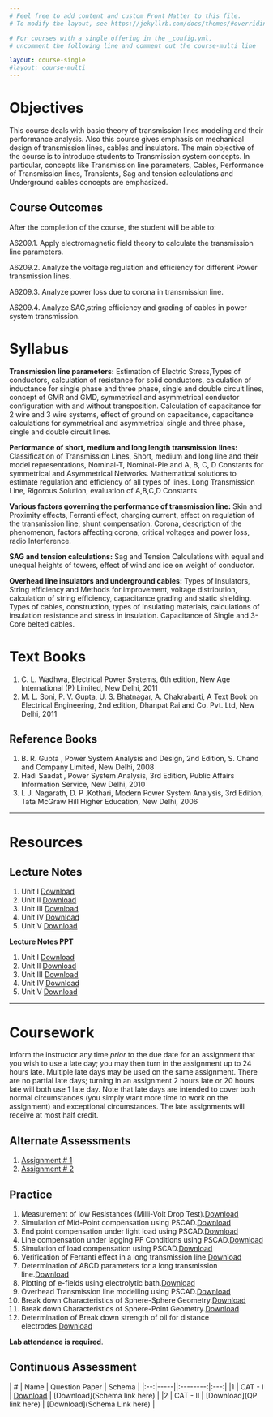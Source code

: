 ```yaml
---
# Feel free to add content and custom Front Matter to this file.
# To modify the layout, see https://jekyllrb.com/docs/themes/#overriding-theme-defaults

# For courses with a single offering in the _config.yml,
# uncomment the following line and comment out the course-multi line

layout: course-single
#layout: course-multi
---
```


# <a name="description">Objectives</a>

  This course deals with basic theory of transmission lines modeling and their performance analysis. Also this course gives emphasis on mechanical design of transmission lines, cables and insulators. The main objective of the course is to introduce students to Transmission system concepts. In particular, concepts like Transmission line parameters, Cables, Performance of Transmission lines, Transients, Sag and tension calculations and Underground cables concepts are emphasized. 

## <a name="outcomes">Course Outcomes</a>

After the completion of the course, the student will be able to:

A6209.1. Apply electromagnetic field theory to calculate the transmission line parameters.

A6209.2. Analyze the voltage regulation and efficiency for different Power transmission lines.

A6209.3. Analyze power loss due to corona in transmission line.

A6209.4. Analyze SAG,string efficiency and grading of cables in power system transmission.

# <a name="syllabus">Syllabus</a>

**Transmission line parameters:** Estimation of Electric Stress,Types of conductors, calculation of resistance for solid conductors, calculation of inductance for single phase and three phase, single and double circuit lines, concept of GMR and GMD, symmetrical and asymmetrical conductor configuration with and without transposition. Calculation of capacitance for 2 wire and 3 wire systems, effect of ground on capacitance, capacitance calculations for symmetrical and asymmetrical single and three phase, single and double circuit lines.

**Performance of short, medium and long length transmission lines:** Classification of Transmission Lines, Short, medium and long line and their model representations, Nominal-T, Nominal-Pie and A, B, C, D Constants for symmetrical and Asymmetrical Networks. Mathematical solutions to estimate regulation and efficiency of all types of lines. Long Transmission Line, Rigorous Solution, evaluation of A,B,C,D Constants.

**Various factors governing the performance of transmission line:** Skin and Proximity effects, Ferranti effect, charging current, effect on regulation of the transmission line, shunt compensation. Corona, description of the phenomenon, factors affecting corona, critical voltages and power loss, radio Interference.

**SAG and tension calculations:** Sag and Tension Calculations with equal and unequal heights of towers, effect of wind and ice on weight of conductor.

**Overhead line insulators and underground cables:** Types of Insulators, String efficiency and Methods for improvement, voltage distribution, calculation of string efficiency, capacitance grading and static shielding. Types of cables, construction, types of Insulating materials, calculations of insulation resistance and stress in insulation. Capacitance of Single and 3-Core belted cables.

# <a name="textbooks">Text Books</a>

1. C. L. Wadhwa, Electrical Power Systems, 6th edition, New Age International (P) Limited, New Delhi, 2011
2. M. L. Soni, P. V. Gupta, U. S. Bhatnagar, A. Chakrabarti, A Text Book on Electrical Engineering, 2nd edition, Dhanpat Rai and Co. Pvt. Ltd, New Delhi, 2011

## <a name="references">Reference Books</a>

1. B. R. Gupta , Power System Analysis and Design, 2nd Edition, S. Chand and Company Limited, New Delhi, 2008
2. Hadi Saadat , Power System Analysis, 3rd Edition, Public Affairs Information Service, New Delhi, 2010
3. I. J. Nagarath, D. P .Kothari, Modern Power System Analysis, 3rd Edition, Tata McGraw Hill Higher Education, New Delhi, 2006

<hr>

# Resources

## <a name="lecturenotes">Lecture Notes</a>

1. Unit I [Download](https://vardhamancoe-my.sharepoint.com/:b:/g/personal/murugaperumal_k_vardhaman_org/EV-Rp-YupDJAoYImOJy0ChcBqJBjSORxH61LKxufB59B9Q?e=fRHC4a)
2. Unit II [Download](https://vardhamancoe-my.sharepoint.com/:b:/g/personal/murugaperumal_k_vardhaman_org/EcKvKTCNtHxEtCp4K4fqN3kBQkhvqTvKMNOs7BgjvqZPZw?e=ED8h34)
3. Unit III [Download](https://vardhamancoe-my.sharepoint.com/:b:/g/personal/murugaperumal_k_vardhaman_org/EeaC8_V-d5FFvs5k0TFZgm0BhMOOHy4bVnYS1tPgFKIxzQ?e=rjCyTm)
4. Unit IV [Download](https://vardhamancoe-my.sharepoint.com/:b:/g/personal/murugaperumal_k_vardhaman_org/Eeu44SNsHEVBjjbL8H1aZLIBIXqX143ausezcV2Rsgv7Tw?e=dLB4Gm)
5. Unit V [Download](https://vardhamancoe-my.sharepoint.com/:b:/g/personal/murugaperumal_k_vardhaman_org/EUxFdMjvr6pBnAdagFmif8YBX_JK0HPfeahzcnWKkBKyTQ?e=xt32SJ)

**Lecture Notes PPT**
1. Unit I [Download](https://vardhamancoe-my.sharepoint.com/:b:/g/personal/murugaperumal_k_vardhaman_org/EVkbA2WFxxNKt4Q5uDpCVNwB4jPvSmvQDB6pYfR1QKSuCQ?e=Cg4B40)
2. Unit II [Download](https://vardhamancoe-my.sharepoint.com/:b:/g/personal/murugaperumal_k_vardhaman_org/EfTjFL3P581DpEU076EgbE8BLK3pU3FK_5MJDIHGtfeuEw?e=Hf4RgN)
3. Unit III [Download](https://vardhamancoe-my.sharepoint.com/:b:/g/personal/murugaperumal_k_vardhaman_org/EQxF9JSQwNFMnyWeUoGRggoBCCH2oCaxBkRLU3mLj75Z2A?e=KS00hz)
4. Unit IV [Download](link)
5. Unit V [Download](link)

<hr>

# Coursework

Inform the instructor any time *prior* to the due date for an assignment
that you wish to use a late day; you may then turn in the assignment up to 24
hours late. Multiple late days may be used on the same assignment. There are no
partial late days; turning in an assignment 2 hours late or 20 hours late will
both use 1 late day. Note that late days are intended to cover both normal
circumstances (you simply want more time to work on the assignment) and
exceptional circumstances. The late assignments will receive at most half credit.

## <a name="aat">Alternate Assessments</a>

1. [Assignment # 1](https://vardhamancoe-my.sharepoint.com/:b:/g/personal/murugaperumal_k_vardhaman_org/ESV65ZhH6i1Aoh6dGxoItG4BWzCjjqGjUTAGGxeKNmloog?e=BgMfbX) 
2. [Assignment # 2](https://vardhamancoe-my.sharepoint.com/:b:/g/personal/murugaperumal_k_vardhaman_org/Ee5lEDOKO8pHqyWUaAkAFMUBDXiXzeCxZDM0V_fqJ-hEuA?e=NznPPC)

## <a name="practice">Practice</a>

1. Measurement of low Resistances (Milli-Volt Drop Test).[Download](https://vardhamancoe-my.sharepoint.com/:b:/g/personal/murugaperumal_k_vardhaman_org/EZp8_PssE6VKhSeF04BzX4UBqtd_Q_fTKsPh_jPbW_d1pQ?e=w3vLAs)
2. Simulation of Mid-Point compensation using PSCAD.[Download](https://vardhamancoe-my.sharepoint.com/:b:/g/personal/murugaperumal_k_vardhaman_org/EdSny5DLlztBuCEmZVmI7asBG_TAsWyDYrsbZhtBqgz7jA?e=OSQSqr)
3. End point compensation under light load using PSCAD.[Download](https://vardhamancoe-my.sharepoint.com/:b:/g/personal/murugaperumal_k_vardhaman_org/ETtLiB_o8JBIn-IncL96kFABAMEXWn4AxZD_fOYXRIKgAA?e=wOjDy7)
4. Line compensation under lagging PF Conditions using PSCAD.[Download](https://vardhamancoe-my.sharepoint.com/:b:/g/personal/murugaperumal_k_vardhaman_org/EQwEQTlOx8dPj4k02mu5ASAB85_Bc6RQ0zTl5jJYZdMSiQ?e=WqTfnt)
5. Simulation of load compensation using PSCAD.[Download](https://vardhamancoe-my.sharepoint.com/:b:/g/personal/murugaperumal_k_vardhaman_org/EVYAFcxG-BdLnDeG2acl8Z8BehrVg2tCnh16nWpZ0yYtgQ?e=q3pigm)
6. Verification of Ferranti effect in a long transmission line.[Download](https://vardhamancoe-my.sharepoint.com/:b:/g/personal/murugaperumal_k_vardhaman_org/EZP_FW-PgapIhENqqwH7Od0BYVWRxhg1YzbHKOHTJpLcSA?e=m8AIgP)
7. Determination of ABCD parameters for a long transmission line.[Download](https://vardhamancoe-my.sharepoint.com/:b:/g/personal/murugaperumal_k_vardhaman_org/EcO70j3Svu1AvSzJMKMoE1UBMKDGSvczpVNRiBvTgzsZNQ?e=IDQK8L)
8. Plotting of e-fields using electrolytic bath.[Download](https://vardhamancoe-my.sharepoint.com/:b:/g/personal/murugaperumal_k_vardhaman_org/EW50FXABZpNGh_fNJTptF1UBYwM4HcgI2aKNmcJWYh1zVA?e=5VU96y)
9. Overhead Transmission line modelling using PSCAD.[Download](https://vardhamancoe-my.sharepoint.com/:b:/g/personal/murugaperumal_k_vardhaman_org/EXjHoZjXjI1DpeVOGp1VfmIBy8xMGdsHhAO5c_dGE-wzwA?e=LPgZKq)
10. Break down Characteristics of Sphere-Sphere Geometry.[Download](https://vardhamancoe-my.sharepoint.com/:b:/g/personal/murugaperumal_k_vardhaman_org/EXIJO-6cICdFjrOiJQxgmY4BZ2jM35lJrxhaZONjF97D1w?e=GEgGbs)
11. Break down Characteristics of Sphere-Point Geometry.[Download](https://vardhamancoe-my.sharepoint.com/:b:/g/personal/murugaperumal_k_vardhaman_org/ETiCAIvXKGtEt-iVs-iC4OUBMSeP7pm7OW3cjfX9Wi9Zsg?e=of1rzB)
12. Determination of Break down strength of oil for distance electrodes.[Download](https://vardhamancoe-my.sharepoint.com/:b:/g/personal/murugaperumal_k_vardhaman_org/EV91fBA6v0xBoimChI9NBUUBjlxRo1b_wb_VVUw_jq6A3w?e=MoavTU)


**Lab attendance is required**.

## <a name="cat">Continuous Assessment</a>

| #  | Name | Question Paper | Schema  |
|:--:|-----||:--------:|:---:|
|1 | CAT - I | [Download](https://vardhamancoe-my.sharepoint.com/:b:/g/personal/murugaperumal_k_vardhaman_org/ET8puvwrA35JnUm4SwZhsdYBidz3_u0-8K8dJqspKINNTQ?e=ScNbcV) | [Download](Schema link here) |
|2 | CAT - II | [Download](QP link here) | [Download](Schema Link here) |
